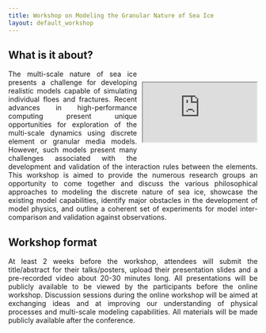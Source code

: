 ```yaml
---
title: Workshop on Modeling the Granular Nature of Sea Ice
layout: default_workshop
---
```


## What is it about? 

<div style="float: right; padding-top: 10px; padding-left: 10px; padding-bottom: 10px;">
<p align="right"><iframe src="https://drive.google.com/file/d/1ksovGRg59M4dE6ABu3Lq7hP4QzG-ebNi/preview" width="230" height="120"></iframe></p>
</div>
<p align="justify">
The multi-scale nature of sea ice presents a challenge for developing realistic  models  capable  of  simulating  individual  floes  and  fractures.  Recent  advances in  high-performance  computing  present  unique  opportunities  for  exploration  of the multi-scale dynamics using discrete element or granular media models. However, such models  present  many  challenges  associated  with  the  development  and  validation  of the  interaction  rules  between  the  elements. This  workshop  is  aimed  to  provide  the numerous  research  groups  an  opportunity  to  come  together  and  discuss  the  various philosophical  approaches  to  modeling  the  discrete  nature  of  sea  ice,  showcase the  existing  model  capabilities,  identify  major  obstacles  in  the  development  of  model physics,  and  outline  a  coherent  set  of  experiments  for  model  inter-comparison  and validation against observations.
</p>

## Workshop  format 
<p align="justify">
At  least  2 weeks  before  the  workshop,  attendees  will  submit  the title/abstract for their talks/posters, upload their presentation slides and a pre-recorded video  about  20-30  minutes  long.  All  presentations  will  be  publicly  available  to  be viewed by the participants before the online workshop. Discussion sessions during the online workshop will be aimed at exchanging ideas and at improving our understanding of physical processes and multi-scale modeling capabilities. All materials will be made publicly available after the conference.
  </p>

